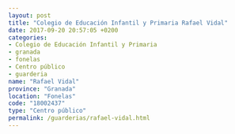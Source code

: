 ```yaml
---
layout: post
title: "Colegio de Educación Infantil y Primaria Rafael Vidal"
date: 2017-09-20 20:57:05 +0200
categories:
- Colegio de Educación Infantil y Primaria
- granada
- fonelas
- Centro público
- guarderia
name: "Rafael Vidal"
province: "Granada"
location: "Fonelas"
code: "18002437"
type: "Centro público"
permalink: /guarderias/rafael-vidal.html
---
```

